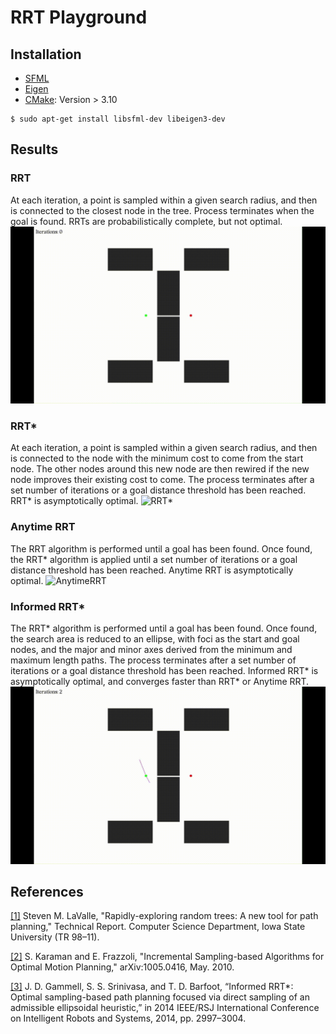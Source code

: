 # RRT Playground

## Installation
- [SFML](https://www.sfml-dev.org/)
- [Eigen](https://eigen.tuxfamily.org/index.php?title=Main_Page)
- [CMake](https://cmake.org/): Version > 3.10
```
$ sudo apt-get install libsfml-dev libeigen3-dev
```

## Results
### RRT
At each iteration, a point is sampled within a given search radius, and then is connected to the closest node in the tree. Process terminates when the goal is found. RRTs are probabilistically complete, but not optimal.
![RRT](images/rrt_demo.gif)

### RRT*
At each iteration, a point is sampled within a given search radius, and then is connected to the node with the minimum cost to come from the start node. The other nodes around this new node are then rewired if the new node improves their existing cost to come. The process terminates after a set number of iterations or a goal distance threshold has been reached. RRT* is asymptotically optimal.
![RRT*](images/rrt_star_demo_v2.gif)

### Anytime RRT
The RRT algorithm is performed until a goal has been found. Once found, the RRT* algorithm is applied until a set number of iterations or a goal distance threshold has been reached. Anytime RRT is asymptotically optimal.
![AnytimeRRT](images/anytime_rrt_demo_v2.gif)

### Informed RRT*
The RRT* algorithm is performed until a goal has been found. Once found, the search area is reduced to an ellipse, with foci as the start and goal nodes, and the major and minor axes derived from the minimum and maximum length paths. The process terminates after a set number of iterations or a goal distance threshold has been reached. Informed RRT* is asymptotically optimal, and converges faster than RRT* or Anytime RRT.
![InformedRRT](images/informed_rrt_demo.gif)

## References
[[1]](http://msl.cs.uiuc.edu/~lavalle/papers/Lav98c.pdf) Steven M. LaValle, "Rapidly-exploring random trees: A new tool for path planning," Technical Report. Computer Science Department, Iowa State University (TR 98–11).

[[2]](https://arxiv.org/pdf/1005.0416.pdf) S. Karaman and E. Frazzoli, "Incremental Sampling-based Algorithms for Optimal Motion Planning," arXiv:1005.0416, May. 2010.

[[3]](https://ieeexplore.ieee.org/document/6942976?arnumber=6942976) J. D. Gammell, S. S. Srinivasa, and T. D. Barfoot, “Informed RRT*: Optimal sampling-based path planning focused via direct sampling of an admissible ellipsoidal heuristic,” in 2014 IEEE/RSJ International Conference on Intelligent Robots and Systems, 2014, pp. 2997–3004.